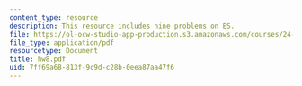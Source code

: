 ```yaml
---
content_type: resource
description: This resource includes nine problems on ES.
file: https://ol-ocw-studio-app-production.s3.amazonaws.com/courses/24-241-logic-i-fall-2005/7ff69a68813f9c9dc28b0eea87aa47f6_hw8.pdf
file_type: application/pdf
resourcetype: Document
title: hw8.pdf
uid: 7ff69a68-813f-9c9d-c28b-0eea87aa47f6
---
```

